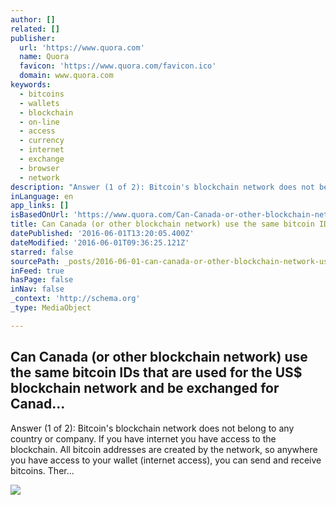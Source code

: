 ```yaml
---
author: []
related: []
publisher:
  url: 'https://www.quora.com'
  name: Quora
  favicon: 'https://www.quora.com/favicon.ico'
  domain: www.quora.com
keywords:
  - bitcoins
  - wallets
  - blockchain
  - on-line
  - access
  - currency
  - internet
  - exchange
  - browser
  - network
description: "Answer (1 of 2): Bitcoin's blockchain network does not belong to any country or company. If you have internet you have access to the blockchain. All bitcoin addresses are created by the network, so anywhere you have access to your wallet (internet access), you can send and receive bitcoins. Ther..."
inLanguage: en
app_links: []
isBasedOnUrl: 'https://www.quora.com/Can-Canada-or-other-blockchain-network-use-the-same-bitcoin-IDs-that-are-used-for-the-US-blockchain-network-and-be-exchanged-for-Canadian-dollars'
title: Can Canada (or other blockchain network) use the same bitcoin IDs that are used for the US$ blockchain network and be exchanged for Canad...
datePublished: '2016-06-01T13:20:05.400Z'
dateModified: '2016-06-01T09:36:25.121Z'
starred: false
sourcePath: _posts/2016-06-01-can-canada-or-other-blockchain-network-use-the-same-bitcoi.md
inFeed: true
hasPage: false
inNav: false
_context: 'http://schema.org'
_type: MediaObject

---
```

<article style=""><h1>Can Canada (or other blockchain network) use the same bitcoin IDs that are used for the US$ blockchain network and be exchanged for Canad...</h1><p>Answer (1 of 2): Bitcoin's blockchain network does not belong to any country or company. If you have internet you have access to the blockchain. All bitcoin addresses are created by the network, so anywhere you have access to your wallet (internet access), you can send and receive bitcoins. Ther...</p><img src="https://qsf.is.quoracdn.net/-images.new_grid.fb_share_default.pnge6dde9cfa6e03c43.png" /></article>